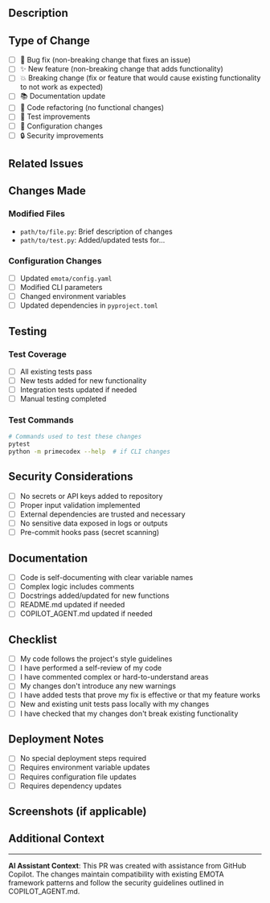 ## Description

<!-- Provide a clear and concise description of your changes -->

## Type of Change

<!-- Check the type of change this PR introduces -->

- [ ] 🐛 Bug fix (non-breaking change that fixes an issue)
- [ ] ✨ New feature (non-breaking change that adds functionality)
- [ ] 💥 Breaking change (fix or feature that would cause existing functionality to not work as expected)
- [ ] 📚 Documentation update
- [ ] 🧹 Code refactoring (no functional changes)
- [ ] 🧪 Test improvements
- [ ] 🔧 Configuration changes
- [ ] 🔒 Security improvements

## Related Issues

<!-- Link to related issues using keywords like "Fixes #123" or "Closes #456" -->

## Changes Made

<!-- Describe the specific changes in this PR -->

### Modified Files
<!-- List the key files changed and what was modified -->

- `path/to/file.py`: Brief description of changes
- `path/to/test.py`: Added/updated tests for...

### Configuration Changes
<!-- If applicable, describe any configuration changes -->

- [ ] Updated `emota/config.yaml`
- [ ] Modified CLI parameters
- [ ] Changed environment variables
- [ ] Updated dependencies in `pyproject.toml`

## Testing

<!-- Describe how you tested your changes -->

### Test Coverage
- [ ] All existing tests pass
- [ ] New tests added for new functionality
- [ ] Integration tests updated if needed
- [ ] Manual testing completed

### Test Commands
```bash
# Commands used to test these changes
pytest
python -m primecodex --help  # if CLI changes
```

## Security Considerations

<!-- Check all that apply -->

- [ ] No secrets or API keys added to repository
- [ ] Proper input validation implemented
- [ ] External dependencies are trusted and necessary
- [ ] No sensitive data exposed in logs or outputs
- [ ] Pre-commit hooks pass (secret scanning)

## Documentation

<!-- Check all that apply -->

- [ ] Code is self-documenting with clear variable names
- [ ] Complex logic includes comments
- [ ] Docstrings added/updated for new functions
- [ ] README.md updated if needed
- [ ] COPILOT_AGENT.md updated if needed

## Checklist

<!-- Complete this checklist before requesting review -->

- [ ] My code follows the project's style guidelines
- [ ] I have performed a self-review of my code
- [ ] I have commented complex or hard-to-understand areas
- [ ] My changes don't introduce any new warnings
- [ ] I have added tests that prove my fix is effective or that my feature works
- [ ] New and existing unit tests pass locally with my changes
- [ ] I have checked that my changes don't break existing functionality

## Deployment Notes

<!-- Any special considerations for deployment -->

- [ ] No special deployment steps required
- [ ] Requires environment variable updates
- [ ] Requires configuration file updates
- [ ] Requires dependency updates

## Screenshots (if applicable)

<!-- Add screenshots of UI changes, CLI output, or other visual changes -->

## Additional Context

<!-- Add any other context, implementation details, or notes for reviewers -->

---

<!-- For AI-assisted development -->
**AI Assistant Context**: This PR was created with assistance from GitHub Copilot. The changes maintain compatibility with existing EMOTA framework patterns and follow the security guidelines outlined in COPILOT_AGENT.md.